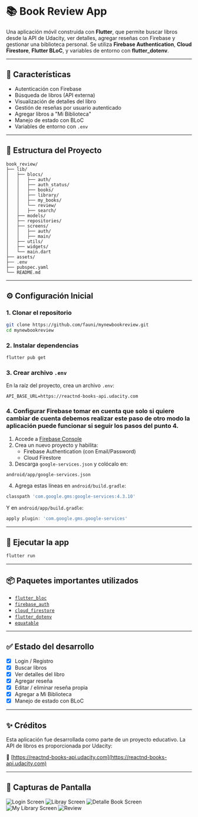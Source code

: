 # 📚 Book Review App

Una aplicación móvil construida con **Flutter**, que permite buscar libros desde la API de Udacity, ver detalles, agregar reseñas con Firebase y gestionar una biblioteca personal. Se utiliza **Firebase Authentication**, **Cloud Firestore**, **Flutter BLoC**, y variables de entorno con **flutter_dotenv**.

---

## 🚀 Características

- Autenticación con Firebase
- Búsqueda de libros (API externa)
- Visualización de detalles del libro
- Gestión de reseñas por usuario autenticado
- Agregar libros a "Mi Biblioteca"
- Manejo de estado con BLoC
- Variables de entorno con `.env`

---

## 📁 Estructura del Proyecto

```
book_review/
├── lib/
│   ├── blocs/
│   │   ├── auth/
│   │   ├── auth_status/
│   │   ├── books/
│   │   ├── library/
│   │   ├── my_books/
│   │   └── review/
│   │   ├── search/
│   ├── models/
│   ├── repositories/
│   ├── screens/
│   │   ├── auth/
│   │   ├── main/
│   ├── utils/
│   ├── widgets/
│   └── main.dart
├── assets/
├── .env
├── pubspec.yaml
└── README.md
```

---

## ⚙️ Configuración Inicial

### 1. Clonar el repositorio

```bash
git clone https://github.com/fauni/mynewbookreview.git
cd mynewbookreview
```

### 2. Instalar dependencias

```bash
flutter pub get
```

### 3. Crear archivo `.env`

En la raíz del proyecto, crea un archivo `.env`:

```env
API_BASE_URL=https://reactnd-books-api.udacity.com
```

### 4. Configurar Firebase tomar en cuenta que solo si quiere cambiar de cuenta debemos realizar este paso de otro modo la aplicación puede funcionar si seguir los pasos del punto 4.

1. Accede a [Firebase Console](https://console.firebase.google.com/)
2. Crea un nuevo proyecto y habilita:
   - Firebase Authentication (con Email/Password)
   - Cloud Firestore
3. Descarga `google-services.json` y colócalo en:

```
android/app/google-services.json
```

4. Agrega estas líneas en `android/build.gradle`:

```gradle
classpath 'com.google.gms:google-services:4.3.10'
```

Y en `android/app/build.gradle`:

```gradle
apply plugin: 'com.google.gms.google-services'
```

---

## 🧪 Ejecutar la app

```bash
flutter run
```

---

## 📦 Paquetes importantes utilizados

- [`flutter_bloc`](https://pub.dev/packages/flutter_bloc)
- [`firebase_auth`](https://pub.dev/packages/firebase_auth)
- [`cloud_firestore`](https://pub.dev/packages/cloud_firestore)
- [`flutter_dotenv`](https://pub.dev/packages/flutter_dotenv)
- [`equatable`](https://pub.dev/packages/equatable)

---

## ✅ Estado del desarrollo

- [x] Login / Registro
- [x] Buscar libros
- [x] Ver detalles del libro
- [x] Agregar reseña
- [x] Editar / eliminar reseña propia
- [x] Agregar a Mi Biblioteca
- [x] Manejo de estado con BLoC

---

## ✨ Créditos

Esta aplicación fue desarrollada como parte de un proyecto educativo. La API de libros es proporcionada por Udacity:

🔗 [https://reactnd-books-api.udacity.com](https://reactnd-books-api.udacity.com)

---

## 📸 Capturas de Pantalla
![Login Screen](assets/screenshoots/login.png)
![Libray Screen](assets/screenshoots/libreria.png.png)
![Detalle Book Screen](assets/screenshoots/detalle-libro.png)
![My Library Screen](assets/screenshoots/mis-libros.png)
![Review](assets/screenshoots/reseñas.png)
